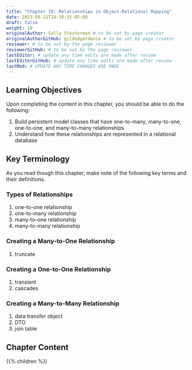 ```yaml
---
title: "Chapter 18: Relationships in Object-Relational Mapping"
date: 2023-08-21T14:38:32-05:00
draft: false
weight: 18
originalAuthor: Sally Steuterman # to be set by page creator
originalAuthorGitHub: gildedgardenia # to be set by page creator
reviewer: # to be set by the page reviewer
reviewerGitHub: # to be set by the page reviewer
lastEditor: # update any time edits are made after review
lastEditorGitHub: # update any time edits are made after review
lastMod: # UPDATE ANY TIME CHANGES ARE MADE
---
```


## Learning Objectives

Upon completing the content in this chapter, you should be able to do the following:

1. Build persistent model classes that have one-to-many, many-to-one, one-to-one, and many-to-many relationships
1. Understand how these relationships are represented in a relational database

## Key Terminology

As you read though this chapter, make note of the following key terms and their definitions.

### Types of Relationships

1. one-to-one relationship
1. one-to-many relationship
1. many-to-one relationship
1. many-to-many relationship

### Creating a Many-to-One Relationship

1. truncate

### Creating a One-to-One Relationship

1. transient
1. cascades

### Creating a Many-to-Many Relationship 

1. data transfer object
1. DTO
1. join table

## Chapter Content

{{% children %}}
